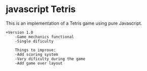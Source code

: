 # javascript Tetris

This is an implementation of a Tetris game using pure Javascript.

	+Version 1.0
		-Game mechanics functional
		-Single dificulty 

		Things to improve:
		-Add scoring system
		-Vary dificulty during the game
		-Add game over layout



